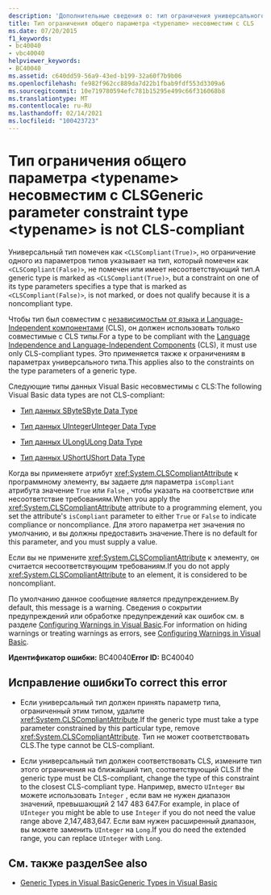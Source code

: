 ```yaml
---
description: 'Дополнительные сведения о: тип ограничения универсального параметра несовместим с <typename> CLS'
title: Тип ограничения общего параметра <typename> несовместим с CLS
ms.date: 07/20/2015
f1_keywords:
- bc40040
- vbc40040
helpviewer_keywords:
- BC40040
ms.assetid: c640dd59-56a9-43ed-b199-32a60f7b9b06
ms.openlocfilehash: fe982f962cc889da7d22b1fbab9fdf553d3309a6
ms.sourcegitcommit: 10e719780594efc781b15295e499c66f316068b8
ms.translationtype: MT
ms.contentlocale: ru-RU
ms.lasthandoff: 02/14/2021
ms.locfileid: "100423723"
---
```

# <a name="generic-parameter-constraint-type-typename-is-not-cls-compliant"></a><span data-ttu-id="d74b1-103">Тип ограничения общего параметра \<typename> несовместим с CLS</span><span class="sxs-lookup"><span data-stu-id="d74b1-103">Generic parameter constraint type \<typename> is not CLS-compliant</span></span>

<span data-ttu-id="d74b1-104">Универсальный тип помечен как `<CLSCompliant(True)>`, но ограничение одного из параметров типов указывает на тип, который помечен как `<CLSCompliant(False)>`, не помечен или имеет несоответствующий тип.</span><span class="sxs-lookup"><span data-stu-id="d74b1-104">A generic type is marked as `<CLSCompliant(True)>`, but a constraint on one of its type parameters specifies a type that is marked as `<CLSCompliant(False)>`, is not marked, or does not qualify because it is a noncompliant type.</span></span>  
  
 <span data-ttu-id="d74b1-105">Чтобы тип был совместим с [независимостьм от языка и Language-Independent компонентами](../../standard/language-independence-and-language-independent-components.md) (CLS), он должен использовать только совместимые с CLS типы.</span><span class="sxs-lookup"><span data-stu-id="d74b1-105">For a type to be compliant with the [Language Independence and Language-Independent Components](../../standard/language-independence-and-language-independent-components.md) (CLS), it must use only CLS-compliant types.</span></span> <span data-ttu-id="d74b1-106">Это применяется также к ограничениям в параметрах универсального типа.</span><span class="sxs-lookup"><span data-stu-id="d74b1-106">This applies also to the constraints on the type parameters of a generic type.</span></span>  
  
 <span data-ttu-id="d74b1-107">Следующие типы данных Visual Basic несовместимы с CLS:</span><span class="sxs-lookup"><span data-stu-id="d74b1-107">The following Visual Basic data types are not CLS-compliant:</span></span>  
  
- [<span data-ttu-id="d74b1-108">Тип данных SByte</span><span class="sxs-lookup"><span data-stu-id="d74b1-108">SByte Data Type</span></span>](../language-reference/data-types/sbyte-data-type.md)  
  
- [<span data-ttu-id="d74b1-109">Тип данных UInteger</span><span class="sxs-lookup"><span data-stu-id="d74b1-109">UInteger Data Type</span></span>](../language-reference/data-types/uinteger-data-type.md)  
  
- [<span data-ttu-id="d74b1-110">Тип данных ULong</span><span class="sxs-lookup"><span data-stu-id="d74b1-110">ULong Data Type</span></span>](../language-reference/data-types/ulong-data-type.md)  
  
- [<span data-ttu-id="d74b1-111">Тип данных UShort</span><span class="sxs-lookup"><span data-stu-id="d74b1-111">UShort Data Type</span></span>](../language-reference/data-types/ushort-data-type.md)  
  
 <span data-ttu-id="d74b1-112">Когда вы применяете атрибут <xref:System.CLSCompliantAttribute> к программному элементу, вы задаете для параметра `isCompliant` атрибута значение `True` или `False` , чтобы указать на соответствие или несоответствие требованиям.</span><span class="sxs-lookup"><span data-stu-id="d74b1-112">When you apply the <xref:System.CLSCompliantAttribute> attribute to a programming element, you set the attribute's `isCompliant` parameter to either `True` or `False` to indicate compliance or noncompliance.</span></span> <span data-ttu-id="d74b1-113">Для этого параметра нет значения по умолчанию, и вы должны предоставить значение.</span><span class="sxs-lookup"><span data-stu-id="d74b1-113">There is no default for this parameter, and you must supply a value.</span></span>  
  
 <span data-ttu-id="d74b1-114">Если вы не примените <xref:System.CLSCompliantAttribute> к элементу, он считается несоответствующим требованиям.</span><span class="sxs-lookup"><span data-stu-id="d74b1-114">If you do not apply <xref:System.CLSCompliantAttribute> to an element, it is considered to be noncompliant.</span></span>  
  
 <span data-ttu-id="d74b1-115">По умолчанию данное сообщение является предупреждением.</span><span class="sxs-lookup"><span data-stu-id="d74b1-115">By default, this message is a warning.</span></span> <span data-ttu-id="d74b1-116">Сведения о сокрытии предупреждений или обработке предупреждений как ошибок см. в разделе [Configuring Warnings in Visual Basic](/visualstudio/ide/configuring-warnings-in-visual-basic).</span><span class="sxs-lookup"><span data-stu-id="d74b1-116">For information on hiding warnings or treating warnings as errors, see [Configuring Warnings in Visual Basic](/visualstudio/ide/configuring-warnings-in-visual-basic).</span></span>  
  
 <span data-ttu-id="d74b1-117">**Идентификатор ошибки:** BC40040</span><span class="sxs-lookup"><span data-stu-id="d74b1-117">**Error ID:** BC40040</span></span>  
  
## <a name="to-correct-this-error"></a><span data-ttu-id="d74b1-118">Исправление ошибки</span><span class="sxs-lookup"><span data-stu-id="d74b1-118">To correct this error</span></span>  
  
- <span data-ttu-id="d74b1-119">Если универсальный тип должен принять параметр типа, ограниченный этим типом, удалите <xref:System.CLSCompliantAttribute>.</span><span class="sxs-lookup"><span data-stu-id="d74b1-119">If the generic type must take a type parameter constrained by this particular type, remove <xref:System.CLSCompliantAttribute>.</span></span> <span data-ttu-id="d74b1-120">Тип не может соответствовать CLS.</span><span class="sxs-lookup"><span data-stu-id="d74b1-120">The type cannot be CLS-compliant.</span></span>  
  
- <span data-ttu-id="d74b1-121">Если универсальный тип должен соответствовать CLS, измените тип этого ограничения на ближайший тип, соответствующий CLS.</span><span class="sxs-lookup"><span data-stu-id="d74b1-121">If the generic type must be CLS-compliant, change the type of this constraint to the closest CLS-compliant type.</span></span> <span data-ttu-id="d74b1-122">Например, вместо `UInteger` вы можете использовать `Integer` , если вам не нужен диапазон значений, превышающий 2 147 483 647.</span><span class="sxs-lookup"><span data-stu-id="d74b1-122">For example, in place of `UInteger` you might be able to use `Integer` if you do not need the value range above 2,147,483,647.</span></span> <span data-ttu-id="d74b1-123">Если вам нужен расширенный диапазон, вы можете заменить `UInteger` на `Long`.</span><span class="sxs-lookup"><span data-stu-id="d74b1-123">If you do need the extended range, you can replace `UInteger` with `Long`.</span></span>  
  
## <a name="see-also"></a><span data-ttu-id="d74b1-124">См. также раздел</span><span class="sxs-lookup"><span data-stu-id="d74b1-124">See also</span></span>

- [<span data-ttu-id="d74b1-125">Generic Types in Visual Basic</span><span class="sxs-lookup"><span data-stu-id="d74b1-125">Generic Types in Visual Basic</span></span>](../programming-guide/language-features/data-types/generic-types.md)
